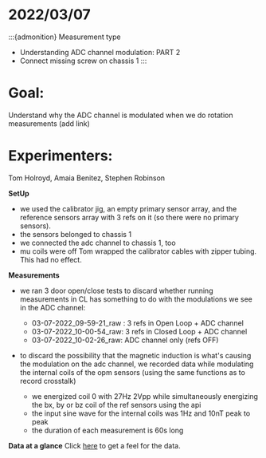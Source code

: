 # 2022/03/07

:::{admonition} Measurement type
- Understanding ADC channel modulation: PART 2
- Connect missing screw on chassis 1
:::

# Goal:
Understand why the ADC channel is modulated when we do rotation measurements (add link)

# Experimenters:
Tom Holroyd, Amaia Benitez, Stephen Robinson

**SetUp**

- we used the calibrator jig, an empty primary sensor array, and the reference sensors array with 3 refs on it (so there were no primary sensors).
- the sensors belonged to chassis 1
- we connected the adc channel to chassis 1, too
- mu coils were off
Tom wrapped the calibrator cables with zipper tubing. This had no effect.

**Measurements**
- we ran 3 door open/close tests to discard whether running measurements in CL has something to do with the modulations we see in the ADC channel:
    - 03-07-2022_09-59-21_raw : 3 refs in Open Loop + ADC channel
    - 03-07-2022_10-00-54_raw: 3 refs in Closed Loop + ADC channel
    - 03-07-2022_10-02-26_raw: ADC channel only (refs OFF)

- to discard the possibility that the magnetic induction is what's causing the modulation on the adc channel, we recorded data while modulating the internal coils of the opm sensors (using the same functions as to record crosstalk)
    - we energized coil 0 with 27Hz 2Vpp while simultaneously energizing the bx, by or bz coil of the ref sensors using the api
    - the input sine wave for the internal coils was 1Hz and 10nT peak to peak
    - the duration of each measurement is 60s long

**Data at a glance**
Click [here](../Data_At_A_Glance/20220307.md) to get a feel for the data. 

